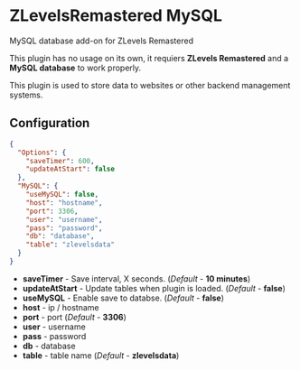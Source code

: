 # ZLevelsRemastered MySQL
 MySQL database add-on for ZLevels Remastered

 This plugin has no usage on its own, it requiers **ZLevels Remastered** and a **MySQL database** to work properly.

 This plugin is used to store data to websites or other backend management systems.

## Configuration

```json
{
  "Options": {
    "saveTimer": 600,
    "updateAtStart": false
  },
  "MySQL": {
    "useMySQL": false,
    "host": "hostname",
    "port": 3306,
    "user": "username",
    "pass": "password",
    "db": "database",
    "table": "zlevelsdata"
  }
}
```

* **saveTimer** - Save interval, X seconds. (*Default* - **10 minutes**)
* **updateAtStart** - Update tables when plugin is loaded. (*Default* - **false**)
* **useMySQL** - Enable save to databse. (*Default* - **false**)
* **host** - ip / hostname 
* **port** -  port  (*Default* - **3306**)
* **user** - username
* **pass** - password
* **db** - database
* **table** - table name  (*Default* - **zlevelsdata**)